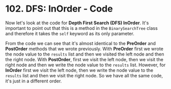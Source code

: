 # 102. DFS: InOrder - Code

Now let's look at the code for **Depth First Search (DFS) InOrder**. It's important to point out that this is a method in the `BinarySearchTree` class and therefore it takes the `self` keyword as its only parameter.

From the code we can see that it's almost identical to the **PreOrder** and **PostOrder** methods that we wrote previously. With **PreOrder** first we wrote the node value to the `results` list and then we visited the left node and then the right node. With **PostOrder**, first we visit the left node, then we visit the right node and then we write the node value to the `results` list. However, for **InOrder** first we visit the left node, then we write the node value to the `results` list and then we visit the right node. So we have all the same code, it's just in a different order.

